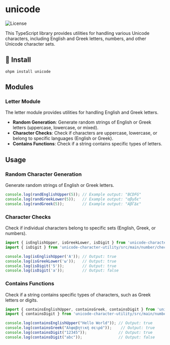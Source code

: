 # unicode

![License](https://img.shields.io/badge/license-Apache2.0-green)

This TypeScript library provides utilities for handling various Unicode characters, including English and Greek letters, numbers, and other Unicode character sets.

## 🚀 Install

```
ohpm install unicode
```

## Modules

### Letter Module

The letter module provides utilities for handling English and Greek letters.

- **Random Generation**: Generate random strings of English or Greek letters (uppercase, lowercase, or mixed).
- **Character Checks**: Check if characters are uppercase, lowercase, or belong to specific languages (English or Greek).
- **Contains Functions**: Check if a string contains specific types of letters.

## Usage

### Random Character Generation

Generate random strings of English or Greek letters.

```typescript
console.log(randEnglishUpper(5)); // Example output: "BCDFG"
console.log(randGreekLower(5));   // Example output: "αβγδε"
console.log(randGreek(5));        // Example output: "ΑβΓΔε"
```

### Character Checks

Check if individual characters belong to specific sets (English, Greek, or numbers).

```typescript
import { isEnglishUpper, isGreekLower, isDigit } from 'unicode-character-utility/src/main/letter/check';
import { isDigit } from 'unicode-character-utility/src/main/number/check';

console.log(isEnglishUpper('A')); // Output: true
console.log(isGreekLower('ω'));   // Output: true
console.log(isDigit('5'));        // Output: true
console.log(isDigit('a'));        // Output: false
```

### Contains Functions

Check if a string contains specific types of characters, such as Greek letters or digits.

```typescript
import { containsEnglishUpper, containsGreek, containsDigit } from 'unicode-character-utility/src/main/letter/contains';
import { containsDigit } from 'unicode-character-utility/src/main/number/contains';

console.log(containsEnglishUpper("Hello World")); // Output: true
console.log(containsGreek("Αλφαβητική σειρά"));    // Output: true
console.log(containsDigit("12345"));              // Output: true
console.log(containsDigit("abc"));                // Output: false
```
